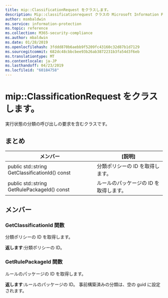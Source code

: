```yaml
---
title: mip::ClassificationRequest をクラスします。
description: Mip::classificationrequest クラスの Microsoft Information Protection (MIP) SDK について説明します。
author: msmbaldwin
ms.service: information-protection
ms.topic: reference
ms.collection: M365-security-compliance
ms.author: mbaldwin
ms.date: 01/28/2019
ms.openlocfilehash: 3fddd870b6aebb9f5209fc43160c32d87b1d7129
ms.sourcegitcommit: 682dc48cbbcbee93b26ab3872231b3fa54d3f6eb
ms.translationtype: MT
ms.contentlocale: ja-JP
ms.lasthandoff: 04/23/2019
ms.locfileid: "60184758"
---
```

# <a name="class-mipclassificationrequest"></a>mip::ClassificationRequest をクラスします。 
実行状態の分類の呼び出しの要求を含むクラスです。
  
## <a name="summary"></a>まとめ
 メンバー                        | [説明]                                
--------------------------------|---------------------------------------------
public std::string GetClassificationId() const  |  分類ポリシーの ID を取得します。
public std::string GetRulePackageId() const  |  ルールのパッケージの ID を取得します。
  
## <a name="members"></a>メンバー
  
### <a name="getclassificationid-function"></a>GetClassificationId 関数
分類ポリシーの ID を取得します。

  
**返します**:分類ポリシーの ID。
  
### <a name="getrulepackageid-function"></a>GetRulePackageId 関数
ルールのパッケージの ID を取得します。

  
**返します**:ルールのパッケージの ID。 事前構築済みの分類は、空の guid に設定されます。
